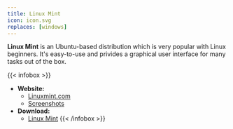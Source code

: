 ```yaml
---
title: Linux Mint
icon: icon.svg
replaces: [windows]
---
```


**Linux Mint** is an Ubuntu-based distribution which is very popular with Linux beginners. It's easy-to-use and privides a graphical user interface for many tasks out of the box.

{{< infobox >}}
- **Website:**
    - [Linuxmint.com](https://linuxmint.com)
    - [Screenshots](https://linuxmint.com/screenshots.php)
- **Download:**
    - [Linux Mint](https://linuxmint.com/download.php)
{{< /infobox >}}